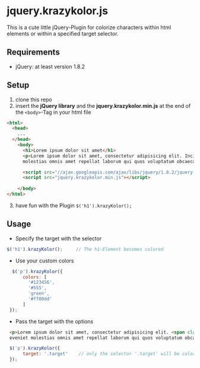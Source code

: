 jquery.krazykolor.js
====================
This is a cute little jQuery-Plugin for colorize characters within html elements or within a specified target selector.

Requirements
------------
* jQuery: at least version 1.8.2

Setup
-----
1. clone this repo
2. insert the **jQuery library** and the **jquery.krazykolor.min.js** at the end of the `<body>`-Tag</code> in your html file
```html
<html>
  <head>
    ...
  </head>
    <body>
      <h1>Lorem ipsum dolor sit amet</h1>
      <p>Lorem ipsum dolor sit amet, consectetur adipisicing elit. Incidunt autem totam eveniet 
      molestias omnis amet repellat laborum qui quos voluptatum obcaecati voluptate possimus fugiat</p>

      <script src="//ajax.googleapis.com/ajax/libs/jquery/1.8.2/jquery.min.js"></script>
      <script src="jquery.krazykolor.min.js"></script>
      
    </body>
</html>
```
3. have fun with the Plugin
  ``` $('h1').krazyKolor(); ```
  
Usage
-----
* Specify the target with the selector
```js
$('h1').krazyKolor();     // The h1-Element becomes colored
```

* Use your custom colors
```js
  $('p').krazyKolor({
      colors: [
        '#123456',
        '#555',
        'green',
        '#ff00dd'
      ]
 });
```

* Pass the target with the options
```html
 <p>Lorem ipsum dolor sit amet, consectetur adipisicing elit. <span class="target">Incidunt autem totam</span> 
 eveniet molestias omnis amet repellat laborum qui quos voluptatum obcaecati voluptate possimus fugiat</p>
```
```js
 $('p').krazyKolor({
      target: '.target'    // only the selector '.target' will be colored
 });
```
